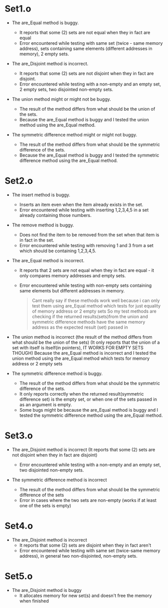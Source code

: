 Set1.o
=====
* The are_Equal method is buggy.
  * It reports that some (2) sets are not equal when they in fact are equal
  * Error encountered while testing with same set (twice - same memory address),
    sets containing same elements (different addresses in memory), 2 empty sets.

* The are_Disjoint method is incorrect.
  * It reports that some (2) sets are not disjoint when they in fact are disjoint.
  * Error encountered while testing with a non-empty and an empty set, 2 empty sets, two disjointed non-empty sets.

* The union method might or might not be buggy.
  * The result of the method differs from what should be the union of the sets.
  * Because the are_Equal method is buggy and I tested the union method using the are_Equal method.

* The symmetric difference method might or might not buggy.
  * The result of the method differs from what should be the symmetric difference of the sets.
  * Because the are_Equal method is buggy and I tested the symmetric difference method using the are_Equal method.
		
Set2.o
=====
* The insert method is buggy. 
  * Inserts an item even when the item already exists in the set.
  * Error encountered while testing with inserting 1,2,3,4,5 in a set already containing those numbers.

* The remove method is buggy. 
  * Does not find the item to be removed from the set when that item is in fact in the set.
  * Error encountered while testing with removing 1 and 3 from a set which should be containing 1,2,3,4,5.

* The are_Equal method is incorrect.
  * It reports that 2 sets are not equal when they in fact are equal - it only compares memory addresses and empty sets.
  * Error encountered while testing with non-empty sets containing same elements but different addresses in memory.
	
	> Cant really say if these methods work well because i can only test them using are_Equal method which tests for just equality of memory address or 2 empty sets
	> So my test methods are checking if the returned results(sets)from the union and symmetric difference methods have the same memory address as the expected result (set) passed in
* The union method is incorrect (the result of the method differs from what should be the union of the sets)
		(It only reports that the union of a set with itself is itself(in pointers), IT WORKS FOR EMPTY SETS THOUGH)
				Because the are_Equal method is incorrect and I tested the union method using the are_Equal method which tests for memory address or 2 empty sets

* The symmetric difference method is buggy.
  * The result of the method differs from what should be the symmetric difference of the sets.
  * It only reports correctly when the returned result(symmetric difference set) is the empty set, or when one of the sets passed in as an argument is empty.
  * Some bugs might be because the are_Equal method is buggy and I tested the symmetric difference method using the are_Equal method.
				
Set3.o
=====
* The are_Disjoint method is incorrect (It reports that some (2) sets are not disjoint when they in fact are disjoint)
  *   Error encountered while testing with a non-empty and an empty set, two disjointed non-empty sets.

* The symmetric difference method is incorrect 
  * The result of the method differs from what should be the symmetric difference of the sets
  * Error in cases where the two sets are non-empty (works if at least one of the sets is empty)

Set4.o
=====
* The are_Disjoint method is incorrect 
  * It reports that some (2) sets are disjoint when they in fact aren't
  * Error encountered while testing with same set (twice-same memory address), in general two non-disjointed, non-empty sets.
		
Set5.o
=====
* The are_Disjoint method is buggy
  * It allocates memory for new set(s) and doesn't free the memory when finished

	